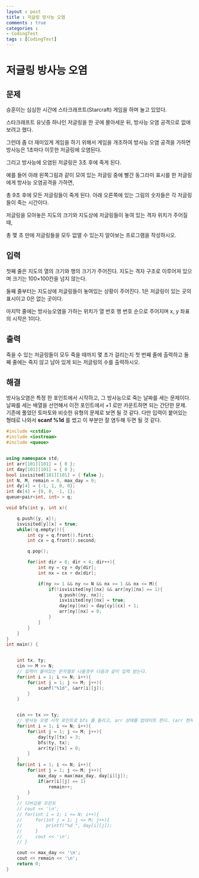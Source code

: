 ```yaml
---
layout : post
title : 저글링 방사능 오염
comments : true
categories : 
- CodingTest
tags : [CodingTest]
---
```

# 저글링 방사능 오염


## 문제


승훈이는 심심한 시간에 스타크래프트(Starcraft) 게임을 하며 놀고 있었다. 

스타크래프트 유닛중 하나인 저글링을 한 곳에 몰아세운 뒤, 방사능 오염 공격으로 없애보려고 했다. 

그런데 좀 더 재미있게 게임을 하기 위해서 게임을 개조하여 방사능 오염 공격을 가하면 방사능은 1초마다 이웃한 저글링에 오염된다. 

그리고 방사능에 오염된 저글링은 3초 후에 죽게 된다. 

 

예를 들어 아래 왼쪽그림과 같이 모여 있는 저글링 중에 빨간 동그라미 표시를 한 저글링에게 방사능 오염공격을 가하면, 

총 9초 후에 모든 저글링들이 죽게 된다. 아래 오른쪽에 있는 그림의 숫자들은 각 저글링들이 죽는 시간이다.

저글링을 모아놓은 지도의 크기와 지도상에 저글링들이 놓여 있는 격자 위치가 주어질 때, 

총 몇 초 만에 저글링들을 모두 없앨 수 있는지 알아보는 프로그램을 작성하시오. 


## 입력
첫째 줄은 지도의 열의 크기와 행의 크기가 주어진다. 지도는 격자 구조로 이루어져 있으며 크기는 100×100칸을 넘지 않는다. 

둘째 줄부터는 지도상에 저글링들이 놓여있는 상황이 주어진다. 1은 저글링이 있는 곳의 표시이고 0은 없는 곳이다. 

마지막 줄에는 방사능오염을 가하는 위치가 열 번호 행 번호 순으로 주어지며 x, y 좌표의 시작은 1이다.


## 출력
죽을 수 있는 저글링들이 모두 죽을 때까지 몇 초가 걸리는지 첫 번째 줄에 출력하고 둘째 줄에는 죽지 않고 남아 있게 되는 저글링의 수를 출력하시오.

## 해결

방사능오염은 특정 한 포인트에서 시작하고, 그 방사능으로 죽는 날짜를 세는 문제이다.
날짜를 세는 배열을 선언해서 이전 포인트에서 +1 로만 카운트하면 되는 간단한 문제.
기존에 풀었던 토마토와 비슷한 유형의 문제로 보면 될 것 같다.
다만 입력이 붙어있는 형태로 나와서 **scanf %1d** 를 썼고 이 부분만 잘 염두해 두면 될 것 같다.

```cpp
#include <cstdio>
#include <iostream>
#include <queue>


using namespace std;
int arr[101][101] = { 0 };
int day[101][101] = { 0 };
bool isvisited[101][101] = { false }; 
int N, M, remain = 0, max_day = 0;
int dy[4] = {-1, 1, 0, 0};
int dx[4] = {0, 0, -1, 1};
queue<pair<int, int> > q;

void bfs(int y, int x){

    q.push({y, x});
    isvisited[y][x] = true;
    while(!q.empty()){
        int cy = q.front().first;
        int cx = q.front().second;

        q.pop();

        for(int dir = 0; dir < 4; dir++){
            int ny = cy + dy[dir];
            int nx = cx + dx[dir];

            if(ny >= 1 && ny <= N && nx >= 1 && nx <= M){
                if(!isvisited[ny][nx] && arr[ny][nx] == 1){
                    q.push({ny, nx});
                    isvisited[ny][nx] = true;
                    day[ny][nx] = day[cy][cx] + 1;
                    arr[ny][nx] = 0;
                }
            }
        }
    }
}
int main() {


    int tx, ty;
    cin >> M >> N;
    // 입력이 붙어있는 문자열로 나올경우 다음과 같이 입력 받는다.
    for(int i = 1; i <= N; i++){
        for(int j = 1; j <= M; j++){
            scanf("%1d", &arr[i][j]);
        }
    }


    cin >> tx >> ty;
    // 방사능 오염 시작 포인트로 bfs 를 돌리고, arr 상태를 업데이트 한다. (arr 현재상태, 방문 여부)
    for(int i = 1; i <= N; i++){
        for(int j = 1; j <= M; j++){
            day[ty][tx] = 3;
            bfs(ty, tx);
            arr[ty][tx] = 0;
        }
    }
    for(int i = 1; i <= N; i++){
        for(int j = 1; j <= M; j++){
            max_day = max(max_day, day[i][j]);
            if(arr[i][j] == 1)
                remain++;
        }
    }
    // 디버깅용 프린트
    // cout << '\n';
    // for(int i = 1; i <= N; i++){
    //     for(int j = 1; j <= M; j++){
    //         printf("%d ", day[i][j]);
    //     }
    //     cout << '\n';
    // }

    cout << max_day << '\n';
    cout << remain << '\n';
    return 0;
}
```
